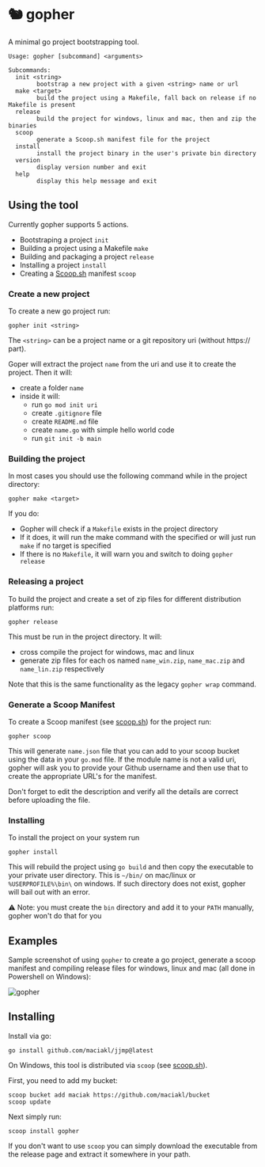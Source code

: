 # 🐿 gopher

A minimal go project bootstrapping tool.

    Usage: gopher [subcommand] <arguments>

    Subcommands:
      init <string>
            bootstrap a new project with a given <string> name or url
      make <target>
            build the project using a Makefile, fall back on release if no Makefile is present
      release
            build the project for windows, linux and mac, then and zip the binaries
      scoop
            generate a Scoop.sh manifest file for the project
      install
            install the project binary in the user's private bin directory
      version
            display version number and exit
      help
            display this help message and exit

## Using the tool

Currently gopher supports 5 actions.

- Bootstraping a project `init`
- Building a project using a Makefile `make`
- Building and packaging a project `release`
- Installing a project `install`
- Creating a [Scoop.sh](https://scoop.sh) manifest `scoop`

### Create a new project

To create a new go project run:

    gopher init <string>

The `<string>` can be a project name or a git repository uri (without https:// part).

Goper will extract the project `name` from the uri and use it to create the project. Then it will:

- create a folder `name`
- inside it will:
  - run `go mod init uri`
  - create `.gitignore` file
  - create `README.md` file
  - create `name.go` with simple hello world code
  - run `git init -b main`
 
### Building the project

In most cases you should use the following command while in the project directory:

    gopher make <target>

If you do:

- Gopher will check if a `Makefile` exists in the project directory
- If it does, it will run the make command with the specified <target> or will just run `make` if no target is specified
- If there is no `Makefile`, it will warn you and switch to doing `gopher release`

### Releasing a project

To build the project and create a set of zip files for different distribution platforms run:

    gopher release

This must be run in the project directory. It will:

- cross compile the project for windows, mac and linux
- generate zip files for each os named `name_win.zip`, `name_mac.zip` and `name_lin.zip` respectively

Note that this is the same functionality as the legacy `gopher wrap` command.

### Generate a Scoop Manifest

To create a Scoop manifest (see [scoop.sh](https://scoop.sh)) for the project run:

    gopher scoop

This will generate `name.json` file that you can add to your scoop bucket using the data in your `go.mod` file. If the module name is not a valid uri, gopher will ask you to provide your Github username
and then use that to create the appropriate URL's for the manifest.

Don't forget to edit the description and verify all the details are correct before uploading the file.

### Installing

To install the project on your system run

    gopher install

This will rebuild the project using `go build` and then copy the executable to your private user directory. This is `~/bin/` on mac/linux or `%USERPROFILE%\bin\` on windows. If such directory does not exist, gopher will bail out with an error.

⚠️ Note: you must create the `bin` directory and add it to your `PATH` manually, gopher won't do that for you

## Examples

Sample screenshot of using `gopher` to create a go project, generate a scoop manifest and compiling release files for windows, linux and mac (all done in Powershell on Windows):

![gopher](https://github.com/user-attachments/assets/88c54157-4e5c-435a-b9d9-dd8f24734a3f)

## Installing

Install via go:
 
    go install github.com/maciakl/jjmp@latest

On Windows, this tool is distributed via `scoop` (see [scoop.sh](https://scoop.sh)).

First, you need to add my bucket:

    scoop bucket add maciak https://github.com/maciakl/bucket
    scoop update

Next simply run:
 
    scoop install gopher

If you don't want to use `scoop` you can simply download the executable from the release page and extract it somewhere in your path.
